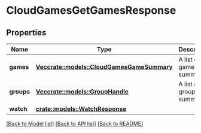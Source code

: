 # CloudGamesGetGamesResponse

## Properties

Name | Type | Description | Notes
------------ | ------------- | ------------- | -------------
**games** | [**Vec<crate::models::CloudGamesGameSummary>**](CloudGamesGameSummary.md) | A list of game summaries. | 
**groups** | [**Vec<crate::models::GroupHandle>**](GroupHandle.md) | A list of group summaries. | 
**watch** | [**crate::models::WatchResponse**](WatchResponse.md) |  | 

[[Back to Model list]](../README.md#documentation-for-models) [[Back to API list]](../README.md#documentation-for-api-endpoints) [[Back to README]](../README.md)


